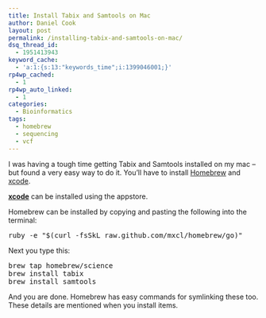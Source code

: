 ```yaml
---
title: Install Tabix and Samtools on Mac
author: Daniel Cook
layout: post
permalink: /installing-tabix-and-samtools-on-mac/
dsq_thread_id:
  - 1951413943
keyword_cache:
  - 'a:1:{s:13:"keywords_time";i:1399046001;}'
rp4wp_cached:
  - 1
rp4wp_auto_linked:
  - 1
categories:
  - Bioinformatics
tags:
  - homebrew
  - sequencing
  - vcf
---
```

I was having a tough time getting Tabix and Samtools installed on my mac &#8211; but found a very easy way to do it. You&#8217;ll have to install [Homebrew][1] and [xcode][2].

**[xcode][2]** can be installed using the appstore.

Homebrew can be installed by copying and pasting the following into the terminal:

<pre class='prettyprint lang-bsh'>ruby -e "$(curl -fsSkL raw.github.com/mxcl/homebrew/go)"</pre>

Next you type this:

<pre class='prettyprint lang-bsh'>brew tap homebrew/science
brew install tabix
brew install samtools
</pre>

And you are done. Homebrew has easy commands for symlinking these too. These details are mentioned when you install items.

 [1]: http://mxcl.github.com/homebrew/
 [2]: https://itunes.apple.com/us/app/xcode/id497799835?mt=12